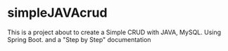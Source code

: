 # simpleJAVAcrud
This is a project about to create a Simple CRUD with JAVA, MySQL. Using Spring Boot. and a "Step by Step" documentation
